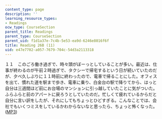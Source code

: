 ```yaml
---
content_type: page
description: ''
learning_resource_types:
- Readings
ocw_type: CourseSection
parent_title: Readings
parent_type: CourseSection
parent_uid: f1d1a37e-7c4b-5e53-ea9d-6246e8016f6f
title: Reading 26B (11)
uid: e47e7702-a057-7679-704c-54d3a2113318
---
```


１１　このごろ働き過ぎで、時々頭がぼーっとしていることが多い。最近は、仕事が終わるのが午前２時過ぎで、タクシーで帰宅するという日が続いていたのだが、夕べ久しぶりに１１時前に終わったので、電車で帰ることにした。オフィスを出て、慣れた道を駅まで歩き、電車に乗り、白金台の駅で降りてから、はっと 自分は三週間ほど前にお台場のマンションに引っ越していたことに気がついた。ふらふらと前のアパートに戻ろうとしていたのだ。忙しくて疲れているからだと自分に言い訳をしたが、それにしてもちょっとひどすぎる。こんなことでは、会社でもいくつミスをしているかわからないなと思ったら、ちょっと怖くなった。 ([MP3](/ans7870/21f/21f.505/f05/audio/Lesson26B-11.mp3))